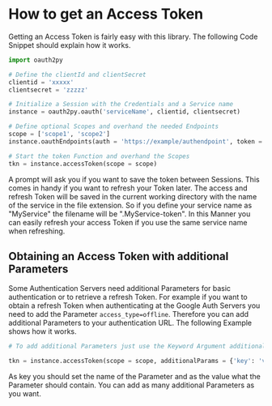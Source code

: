 # How to get an Access Token

Getting an Access Token is fairly easy with this library. The following Code Snippet should explain how it works.

```python
import oauth2py

# Define the clientId and clientSecret
clientid = 'xxxxx'
clientsecret = 'zzzzz'

# Initialize a Session with the Credentials and a Service name
instance = oauth2py.oauth('serviceName', clientid, clientsecret)

# Define optional Scopes and overhand the needed Endpoints
scope = ['scope1', 'scope2']
instance.oauthEndpoints(auth = 'https://example/authendpoint', token = 'https://example/tokenendpoint', refresh = 'https://example/refreshendpoint')

# Start the token Function and overhand the Scopes
tkn = instance.accessToken(scope = scope)
```
A prompt will ask you if you want to save the token between Sessions. This comes in handy if you want to refresh your Token later.
The access and refresh Token will be saved in the current working directory with the name of the service in the file extension. 
So if you define your service name as "MyService" the filename will be ".MyService-token". 
In this Manner you can easily refresh your access Token if you use the same service name when refreshing.

## Obtaining an Access Token with additional Parameters
Some Authentication Servers need additional Parameters for basic authentication or to retrieve a refresh Token. For example if you want to obtain a refresh Token when authenticating at the Google Auth Servers you need to add the Parameter `access_type=offline`. Therefore you can add additional Parameters to your authentication URL. The following Example shows how it works.

```python
# To add additional Parameters just use the Keyword Argument additionalParameters when calling the accessToken Method.

tkn = instance.accessToken(scope = scope, additionalParams = {'key': 'value'})
```
As key you should set the name of the Parameter and as the value what the Parameter should contain. You can add as many additional Parameters as you want.
